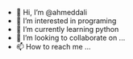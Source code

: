 - 👋 Hi, I’m @ahmeddali
- 👀 I’m interested in programing
- 🌱 I’m currently learning python
- 💞️ I’m looking to collaborate on ...
- 📫 How to reach me ...

<!---
ahmeddali/ahmeddali is a ✨ special ✨ repository because its `README.md` (this file) appears on your GitHub profile.
You can click the Preview link to take a look at your changes.
--->
